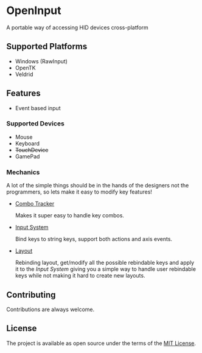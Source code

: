# OpenInput
A portable way of accessing HID devices cross-platform

## Supported Platforms
* Windows (RawInput)
* OpenTK
* Veldrid

## Features
* Event based input

### Supported Devices
* Mouse
* Keyboard
* ~~TouchDevice~~
* GamePad

### Mechanics
A lot of the simple things should be in the hands of the designers not the programmers, so lets make it easy to modify key features!

* [Combo Tracker](./docs/combo_tracker.md)
  
  Makes it super easy to handle key combos.

* [Input System](./docs/input_system.md)
  
  Bind keys to string keys, support both actions and axis events.

* [Layout](./docs/layout.md)
  
  Rebinding layout, get/modify all the possible rebindable keys and apply it to the *Input System* giving you a simple way to handle user rebindable keys while not making it hard to create new layouts.

## Contributing
Contributions are always welcome.

## License
The project is available as open source under the terms of the [MIT License](http://opensource.org/licenses/MIT).
